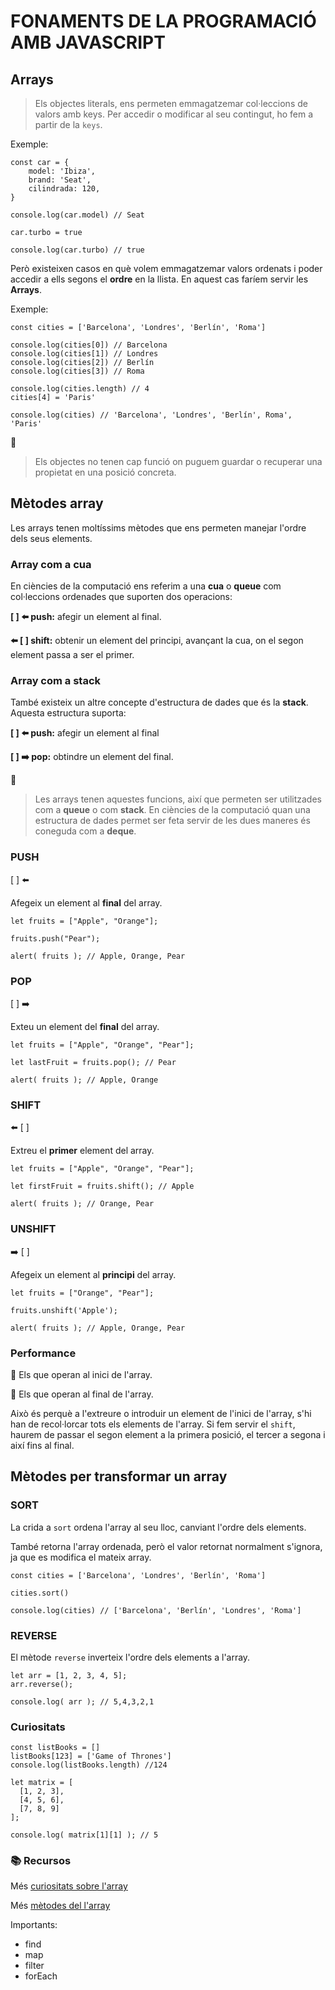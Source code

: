 # FONAMENTS DE LA PROGRAMACIÓ AMB JAVASCRIPT

##  **Arrays**

> Els objectes literals, ens permeten emmagatzemar col·leccions de valors amb keys. Per accedir o modificar al seu contingut, ho fem a partir de la ```keys```.

Exemple:
```
const car = {
    model: 'Ibiza',
    brand: 'Seat',
    cilindrada: 120,
}

console.log(car.model) // Seat

car.turbo = true

console.log(car.turbo) // true
```

Però existeixen casos en què volem emmagatzemar valors ordenats i poder accedir a ells segons el **ordre** en la llista. En aquest cas faríem servir les **Arrays**.

Exemple:
```
const cities = ['Barcelona', 'Londres', 'Berlín', 'Roma']

console.log(cities[0]) // Barcelona
console.log(cities[1]) // Londres
console.log(cities[2]) // Berlín
console.log(cities[3]) // Roma

console.log(cities.length) // 4
cities[4] = 'Paris'

console.log(cities) // 'Barcelona', 'Londres', 'Berlín', Roma', 'Paris'
```

🚨
> Els objectes no tenen cap funció on puguem guardar o recuperar una propietat en una posició concreta.

##  **Mètodes array**

Les arrays tenen moltíssims mètodes que ens permeten manejar l'ordre dels seus elements.

### **Array com a cua**

En ciències de la computació ens referim a una **cua** o **queue** com col·leccions ordenades que suporten dos operacions:

**[ ]  ⬅️  push:** afegir un element al final.

**⬅️  [ ] shift:** obtenir un element del principi, avançant la cua, on el segon element passa a ser el primer.

### **Array com a stack**

També existeix un altre concepte d'estructura de dades que és la **stack**. Aquesta estructura suporta:

**[ ]  ⬅️  push:** afegir un element al final 

**[ ] ➡️  pop:** obtindre un element del final.

🔎 
> Les arrays tenen aquestes funcions, així que permeten ser utilitzades com a **queue** o com **stack**. En ciències de la computació quan una estructura de dades permet ser feta servir de les dues maneres és coneguda com a **deque**.

### **PUSH**

[ ]  ⬅️ 

Afegeix un element al **final** del array.

```
let fruits = ["Apple", "Orange"];

fruits.push("Pear");

alert( fruits ); // Apple, Orange, Pear
```

### **POP**

[ ] ➡️  

Exteu un element del **final** del array.

```
let fruits = ["Apple", "Orange", "Pear"];

let lastFruit = fruits.pop(); // Pear

alert( fruits ); // Apple, Orange
```

### **SHIFT**

⬅️  [ ]

Extreu el **primer** element del array.

```
let fruits = ["Apple", "Orange", "Pear"];

let firstFruit = fruits.shift(); // Apple

alert( fruits ); // Orange, Pear
```

### **UNSHIFT**

➡️  [ ]

Afegeix un element al **principi** del array.

```
let fruits = ["Orange", "Pear"];

fruits.unshift('Apple');

alert( fruits ); // Apple, Orange, Pear
```

### **Performance**

🐢 Els que operan al inici de l'array.

🐇 Els que operan al final de l'array.

Això és perquè a l'extreure o introduir un element de l'inici de l'array, s'hi han de recol·lorcar tots els elements de l'array. Si fem servir el ```shift```, haurem de passar el segon element a la primera posició, el tercer a segona i així fins al final.

## **Mètodes per transformar un array** 

### **SORT**

La crida a ```sort``` ordena l'array al seu lloc, canviant l'ordre dels elements.

També retorna l'array ordenada, però el valor retornat normalment s'ignora, ja que es modifica el mateix array.

```
const cities = ['Barcelona', 'Londres', 'Berlín', 'Roma']

cities.sort()

console.log(cities) // ['Barcelona', 'Berlín', 'Londres', 'Roma']
```

### **REVERSE**

El mètode ```reverse``` inverteix l'ordre dels elements a l'array.

```
let arr = [1, 2, 3, 4, 5];
arr.reverse();

console.log( arr ); // 5,4,3,2,1
```

### **Curiositats**

```
const listBooks = []
listBooks[123] = ['Game of Thrones']
console.log(listBooks.length) //124
```

```
let matrix = [
  [1, 2, 3],
  [4, 5, 6],
  [7, 8, 9]
];

console.log( matrix[1][1] ); // 5
```

### 📚 Recursos

Més [curiositats sobre l'array](https://javascript.info/array#a-word-about-length)

Més [mètodes del l'array](https://developer.mozilla.org/es/docs/Web/JavaScript/Reference/Global_Objects/Array)

Importants: 

- find
- map
- filter
- forEach

